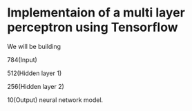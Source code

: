 # Implementaion of a multi layer perceptron using Tensorflow

We will be building 

784(Input)

512(Hidden layer 1)

256(Hidden layer 2)

10(Output) neural network model.



